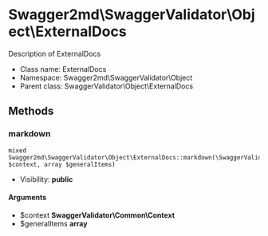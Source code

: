 Swagger2md\SwaggerValidator\Object\ExternalDocs
===============

Description of ExternalDocs




* Class name: ExternalDocs
* Namespace: Swagger2md\SwaggerValidator\Object
* Parent class: SwaggerValidator\Object\ExternalDocs







Methods
-------


### markdown

    mixed Swagger2md\SwaggerValidator\Object\ExternalDocs::markdown(\SwaggerValidator\Common\Context $context, array $generalItems)





* Visibility: **public**


#### Arguments
* $context **SwaggerValidator\Common\Context**
* $generalItems **array**


